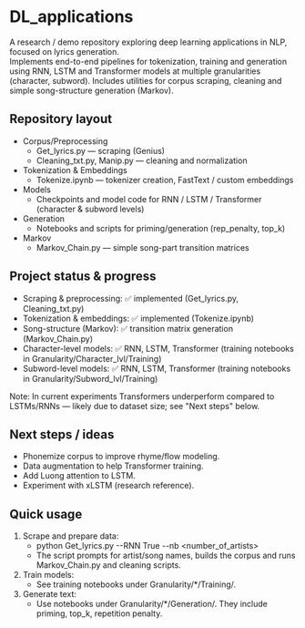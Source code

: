 # DL_applications

A research / demo repository exploring deep learning applications in NLP, focused on lyrics generation.  
Implements end-to-end pipelines for tokenization, training and generation using RNN, LSTM and Transformer models at multiple granularities (character, subword). Includes utilities for corpus scraping, cleaning and simple song-structure generation (Markov).

## Repository layout
- Corpus/Preprocessing
  - Get_lyrics.py — scraping (Genius)
  - Cleaning_txt.py, Manip.py — cleaning and normalization
- Tokenization & Embeddings
  - Tokenize.ipynb — tokenizer creation, FastText / custom embeddings
- Models
  - Checkpoints and model code for RNN / LSTM / Transformer (character & subword levels)
- Generation
  - Notebooks and scripts for priming/generation (rep_penalty, top_k)
- Markov
  - Markov_Chain.py — simple song-part transition matrices

## Project status & progress
- Scraping & preprocessing: ✅ implemented (Get_lyrics.py, Cleaning_txt.py)  
- Tokenization & embeddings: ✅ implemented (Tokenize.ipynb)  
- Song-structure (Markov): ✅ transition matrix generation (Markov_Chain.py)  
- Character-level models: ✅ RNN, LSTM, Transformer (training notebooks in Granularity/Character_lvl/Training)  
- Subword-level models: ✅ RNN, LSTM, Transformer (training notebooks in Granularity/Subword_lvl/Training)  

Note: In current experiments Transformers underperform compared to LSTMs/RNNs — likely due to dataset size; see "Next steps" below.

## Next steps / ideas
- Phonemize corpus to improve rhyme/flow modeling.  
- Data augmentation to help Transformer training.  
- Add Luong attention to LSTM.  
- Experiment with xLSTM (research reference).

## Quick usage
1. Scrape and prepare data:
   - python Get_lyrics.py --RNN True --nb <number_of_artists>
   - The script prompts for artist/song names, builds the corpus and runs Markov_Chain.py and cleaning scripts.
2. Train models:
   - See training notebooks under Granularity/*/Training/.
3. Generate text:
   - Use notebooks under Granularity/*/Generation/. They include priming, top_k, repetition penalty.
